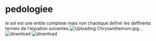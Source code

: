 # pedologiee
le sol est une entite complexe mais non chaotique definir les deffirents termes de l'equation suivantes 
![Uploading Chrysanthemum.jpg…]()
![download](https://github.com/user-attachments/assets/91f2d466-582f-4c7c-8c8e-68ba0d8296f6)
![download](https://github.com/user-attachments/assets/85ac7e53-a1cc-4718-9987-baccd4136f53)

